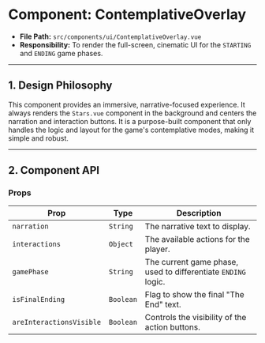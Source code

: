 # Component: ContemplativeOverlay

- **File Path:** `src/components/ui/ContemplativeOverlay.vue`
- **Responsibility:** To render the full-screen, cinematic UI for the `STARTING` and `ENDING` game phases.

---
## 1. Design Philosophy
This component provides an immersive, narrative-focused experience. It always renders the `Stars.vue` component in the background and centers the narration and interaction buttons. It is a purpose-built component that only handles the logic and layout for the game's contemplative modes, making it simple and robust.

---
## 2. Component API
### Props
| Prop | Type | Description |
|---|---|---|
| `narration` | `String` | The narrative text to display. |
| `interactions` | `Object` | The available actions for the player. |
| `gamePhase` | `String` | The current game phase, used to differentiate `ENDING` logic. |
| `isFinalEnding` | `Boolean` | Flag to show the final "The End" text. |
| `areInteractionsVisible`| `Boolean` | Controls the visibility of the action buttons. |
